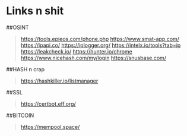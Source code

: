 # Links n shit

##OSINT
> https://tools.epieos.com/phone.php
> https://www.smat-app.com/
> https://ipapi.co/
> https://iplogger.org/
> https://intelx.io/tools?tab=ip
> https://leakcheck.io/
> https://hunter.io/chrome
> https://www.nicehash.com/my/login
> https://snusbase.com/

##HASH n crap
> https://hashkiller.io/listmanager
>  

##SSL 
> https://certbot.eff.org/

##BITCOIN
> https://mempool.space/

